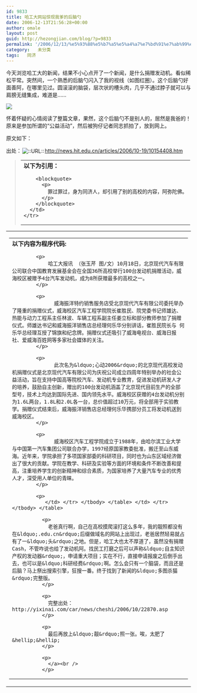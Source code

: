 ```yaml
---
id: 9833
title: 哈工大网站惊现我爹的后脑勺
date: 2006-12-13T21:56:28+00:00
author: omale
layout: post
guid: http://hezongjian.com/blog/?p=9833
permalink: '/2006/12/13/%e5%93%88%e5%b7%a5%e5%a4%a7%e7%bd%91%e7%ab%99%e6%83%8a%e7%8e%b0%e6%88%91%e7%88%b9%e7%9a%84%e5%90%8e%e8%84%91%e5%8b%ba-2/'
category:   未分类  
tags:   同济
---
```

今天浏览哈工大的新闻，结果不小心点开了一个新闻，是什么捐赠发动机。看似稀松平常。突然间，一个熟悉的后脑勺闪入了我的视线（如图红圈）。这个后脑勺好面善阿，在哪里见过。圆滚滚的脑袋，层次状的槽头肉，几乎不通过脖子就可以与肩膀无缝集成，难道是&hellip;&hellip;

<a href="http://images.blogcn.com/2006/12/13/11/omale,20061213213216.jpg" target="_blank"><img border="0" onload="if(this.width>screen.width/2)this.width=screen.width/2;" src="http://images.blogcn.com/2006/12/13/11/omale,20061213213216.jpg" /></a>

怀着怀疑的心情阅读了整篇文章，果然，这个后脑勺不是别人的，居然是我爸的！原来是参加所谓的&ldquo;公益活动&rdquo;，然后被狗仔记者同志抓拍了，放到网上。

原文如下：

出处：<img align="absbottom" alt="::URL::" border="0" hspace="2" src="http://style.blogcn.com/blogcnpage/style/images/images/aurl.gif" /><a href="http://news.hit.edu.cn/articles/2006/10-19/10154408.htm<br /><br /><br /><br /><br /><br />" target="_blank">http://news.hit.edu.cn/articles/2006/10-19/10154408.htm</p> 

<p>
  </a>
</p>

<blockquote>
  <table border="0" cellpadding="6" cellspacing="0" class="ubb_quote" width="100%">
    <tr>
      <td>
        <b>以下为引用：</b></p> 
        
        <blockquote>
          <p>
            罪过罪过，身为同济人，却引用了别的高校的内容，阿弥陀佛。
          </p>
        </blockquote>
      </td>
    </tr>
  </table>
</blockquote>

<p>
   
</p>

<table border="0" cellpadding="0" cellspacing="0" width="100%">
  <tr>
    <td>
      <table align="right" border="0" cellpadding="6" cellspacing="0" class="ubb_code" width="95%">
        <tr>
          <td>
            <b>以下内容为程序代码:</b></p> 
            
            <p>
                哈工大报讯 （张玉芹 图/文）10月18日，北京现代汽车有限公司联合中国教育发展基金会在全国36所高校举行100台发动机捐赠活动，威海校区被赠予4台汽车发动机，成为8所获赠最多的高校之一。 
            </p>
            
            <p>
                  威海振洋特约销售服务店受北京现代汽车有限公司委托举办了隆重的捐赠仪式，威海校区汽车工程学院院长崔胜民、院党委书记师雄达、热能与动力工程系主任林波、车辆工程系副主任姜立标和部分教师参加了捐赠仪式。师雄达书记和威海振洋销售店总经理何乐华分别讲话，崔胜民院长与 何乐华总经理互授了锦旗和纪念牌。捐赠仪式还吸引了威海电视台、威海日报社、爱威海百姓网等多家社会媒体的关注。 
            </p>
            
            <p>
                  此次名为&ldquo;心动2006&rdquo;的北京现代高校发动机捐赠仪式是北京现代汽车有限公司为庆祝公司成立四周年特别举办的社会公益活动，旨在支持中国高等院校汽车、发动机专业教育，促进发动机研发人才的培养，鼓励自主创新，赠出的100台发动机涵盖了北京现代目前生产的全部型号，技术上均达到国际先进、国内领先水平。威海校区获赠的4台发动机分别为1.6L两台，1.8L和2.0L各一台，总价值超过10万元，将全部用于实验教学。捐赠仪式结束后，威海振洋销售店总经理何乐华携部分员工将发动机送到威海校区。  
            </p>
            
            <p>
                  威海校区汽车工程学院成立于1988年，由哈尔滨工业大学与中国第一汽车集团公司联合办学，1997经原国家教委批准，搬迁至山东威海。近年来，学院承担了多项国家部委的科研项目，同时也为山东区域经济做出了很大的贡献。学院在教学、科研及实验等方面的环境和条件不断改善和提高，注重培养学生的创新精神和综合素质，为国家培养了大量汽车专业的优秀人才，深受用人单位的青睐。 
            </p>
            
            <p>
               </td> </tr> </tbody> </table> </td> </tr> </tbody> </table> 
              
              <p>
                老爸真行啊，自己在高校摸爬滚打这么多年，我的靓照都没有在&ldquo;.edu.cn&rdquo;后缀做域名的网站上出现过，老爸居然轻易就占有了一&ldquo;头&rdquo;之地。但是，哈工大也太不厚道了，虽然没有捐赠Cash，不管咋说也给了发动机阿。找民工打磨之后可以声称&ldquo;自主知识产权的发动器&rdquo;，申请重大项目；实在不行，直接申请报废之后倒手出去，也可以是&ldquo;科研经费&rdquo;啊。怎么会只有一个脑袋，而且还是后脑？马上祭出搜索引擎，狂搜一番。终于找到了新闻的&ldquo;多图杀猫&rdquo;完整版。
              </p>
              
              <p>
                完整出处：http://yixinai.com/car/news/cheshi/2006/10/22870.asp
              </p>
              
              <p>
                最后再放上&ldquo;靓&rdquo;照一张。唉，太肥了&hellip;&hellip;
              </p>
              
              <p>
                </a><br />  
              </p>